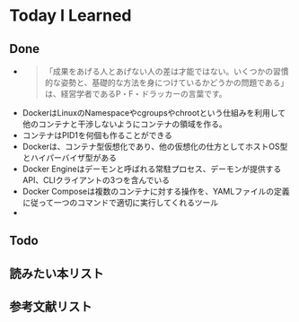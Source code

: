 # Today I Learned

## Done
- > 「成果をあげる人とあげない人の差は才能ではない。いくつかの習慣的な姿勢と、基礎的な方法を身につけているかどうかの問題である」は、経営学者であるP・F・ドラッカーの言葉です。
- DockerはLinuxのNamespaceやcgroupsやchrootという仕組みを利用して他のコンテナと干渉しないようにコンテナの領域を作る。
- コンテナはPID1を何個も作ることができる
- Dockerは、コンテナ型仮想化であり、他の仮想化の仕方としてホストOS型とハイパーバイザ型がある
- Docker Engineはデーモンと呼ばれる常駐プロセス、デーモンが提供するAPI、CLIクライアントの3つを含んでいる
- Docker Composeは複数のコンテナに対する操作を、YAMLファイルの定義に従って一つのコマンドで適切に実行してくれるツール
- 

## Todo

## 読みたい本リスト

## 参考文献リスト
